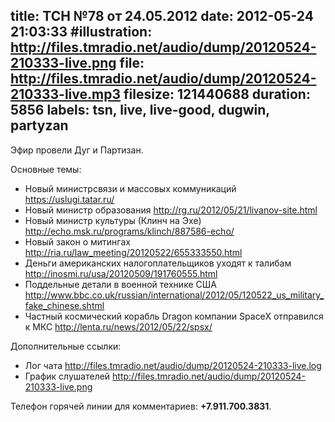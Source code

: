 title: ТСН №78 от 24.05.2012
date: 2012-05-24 21:03:33
#illustration: http://files.tmradio.net/audio/dump/20120524-210333-live.png
file: http://files.tmradio.net/audio/dump/20120524-210333-live.mp3
filesize: 121440688
duration: 5856
labels: tsn, live, live-good, dugwin, partyzan
---
Эфир провели Дуг и Партизан.

Основные темы:

- Новый министрсвязи и массовых коммуникаций
  https://uslugi.tatar.ru/
- Новый министр образования
  http://rg.ru/2012/05/21/livanov-site.html
- Новый министр культуры (Клинч на Эхе)
  http://echo.msk.ru/programs/klinch/887586-echo/
- Новый закон о митингах
  http://ria.ru/law_meeting/20120522/655333550.html
- Деньги американских налогоплательщиков уходят к талибам
  http://inosmi.ru/usa/20120509/191760555.html
- Поддельные детали в военной технике США
  http://www.bbc.co.uk/russian/international/2012/05/120522_us_military_fake_chinese.shtml
- Частный космический корабль Dragon компании SpaceX отправился к МКС
  http://lenta.ru/news/2012/05/22/spsx/

Дополнительные ссылки:

- Лог чата
  http://files.tmradio.net/audio/dump/20120524-210333-live.log
- График слушателей
  http://files.tmradio.net/audio/dump/20120524-210333-live.png

Телефон горячей линии для комментариев: **+7.911.700.3831**.
